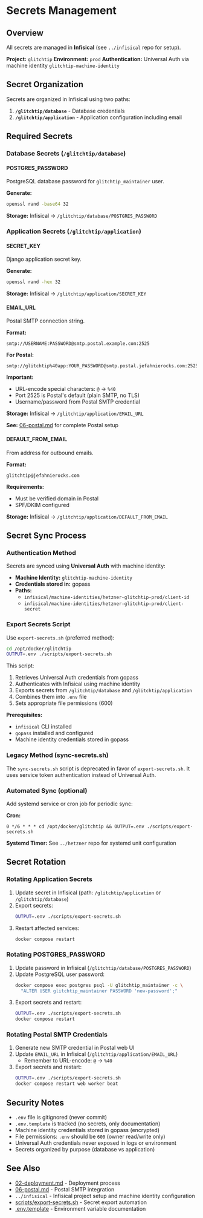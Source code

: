 # Secrets Management

## Overview
All secrets are managed in **Infisical** (see `../infisical` repo for setup).

**Project:** `glitchtip`
**Environment:** `prod`
**Authentication:** Universal Auth via machine identity `glitchtip-machine-identity`

## Secret Organization

Secrets are organized in Infisical using two paths:

1. **`/glitchtip/database`** - Database credentials
2. **`/glitchtip/application`** - Application configuration including email

## Required Secrets

### Database Secrets (`/glitchtip/database`)

#### POSTGRES_PASSWORD
PostgreSQL database password for `glitchtip_maintainer` user.

**Generate:**
```bash
openssl rand -base64 32
```

**Storage:** Infisical → `/glitchtip/database/POSTGRES_PASSWORD`

### Application Secrets (`/glitchtip/application`)

#### SECRET_KEY
Django application secret key.

**Generate:**
```bash
openssl rand -hex 32
```

**Storage:** Infisical → `/glitchtip/application/SECRET_KEY`

#### EMAIL_URL
Postal SMTP connection string.

**Format:**
```
smtp://USERNAME:PASSWORD@smtp.postal.example.com:2525
```

**For Postal:**
```
smtp://glitchtip%40app:YOUR_PASSWORD@smtp.postal.jefahnierocks.com:2525
```

**Important:**
- URL-encode special characters: `@` → `%40`
- Port 2525 is Postal's default (plain SMTP, no TLS)
- Username/password from Postal SMTP credential

**Storage:** Infisical → `/glitchtip/application/EMAIL_URL`

**See:** [06-postal.md](./06-postal.md) for complete Postal setup

#### DEFAULT_FROM_EMAIL
From address for outbound emails.

**Format:**
```
glitchtip@jefahnierocks.com
```

**Requirements:**
- Must be verified domain in Postal
- SPF/DKIM configured

**Storage:** Infisical → `/glitchtip/application/DEFAULT_FROM_EMAIL`

## Secret Sync Process

### Authentication Method

Secrets are synced using **Universal Auth** with machine identity:
- **Machine Identity:** `glitchtip-machine-identity`
- **Credentials stored in:** gopass
- **Paths:**
  - `infisical/machine-identities/hetzner-glitchtip-prod/client-id`
  - `infisical/machine-identities/hetzner-glitchtip-prod/client-secret`

### Export Secrets Script

Use `export-secrets.sh` (preferred method):

```bash
cd /opt/docker/glitchtip
OUTPUT=.env ./scripts/export-secrets.sh
```

This script:
1. Retrieves Universal Auth credentials from gopass
2. Authenticates with Infisical using machine identity
3. Exports secrets from `/glitchtip/database` and `/glitchtip/application`
4. Combines them into `.env` file
5. Sets appropriate file permissions (600)

**Prerequisites:**
- `infisical` CLI installed
- `gopass` installed and configured
- Machine identity credentials stored in gopass

### Legacy Method (sync-secrets.sh)

The `sync-secrets.sh` script is deprecated in favor of `export-secrets.sh`.
It uses service token authentication instead of Universal Auth.

### Automated Sync (optional)

Add systemd service or cron job for periodic sync:

**Cron:**
```cron
0 */6 * * * cd /opt/docker/glitchtip && OUTPUT=.env ./scripts/export-secrets.sh
```

**Systemd Timer:** See `../hetzner` repo for systemd unit configuration

## Secret Rotation

### Rotating Application Secrets
1. Update secret in Infisical (path: `/glitchtip/application` or `/glitchtip/database`)
2. Export secrets:
   ```bash
   OUTPUT=.env ./scripts/export-secrets.sh
   ```
3. Restart affected services:
   ```bash
   docker compose restart
   ```

### Rotating POSTGRES_PASSWORD
1. Update password in Infisical (`/glitchtip/database/POSTGRES_PASSWORD`)
2. Update PostgreSQL user password:
   ```bash
   docker compose exec postgres psql -U glitchtip_maintainer -c \
     "ALTER USER glitchtip_maintainer PASSWORD 'new-password';"
   ```
3. Export secrets and restart:
   ```bash
   OUTPUT=.env ./scripts/export-secrets.sh
   docker compose restart
   ```

### Rotating Postal SMTP Credentials
1. Generate new SMTP credential in Postal web UI
2. Update `EMAIL_URL` in Infisical (`/glitchtip/application/EMAIL_URL`)
   - Remember to URL-encode: `@` → `%40`
3. Export secrets and restart:
   ```bash
   OUTPUT=.env ./scripts/export-secrets.sh
   docker compose restart web worker beat
   ```

## Security Notes
- `.env` file is gitignored (never commit)
- `.env.template` is tracked (no secrets, only documentation)
- Machine identity credentials stored in gopass (encrypted)
- File permissions: `.env` should be `600` (owner read/write only)
- Universal Auth credentials never exposed in logs or environment
- Secrets organized by purpose (database vs application)

## See Also
- [02-deployment.md](./02-deployment.md) - Deployment process
- [06-postal.md](./06-postal.md) - Postal SMTP integration
- `../infisical` - Infisical project setup and machine identity configuration
- [scripts/export-secrets.sh](../scripts/export-secrets.sh) - Secret export automation
- [.env.template](../.env.template) - Environment variable documentation
